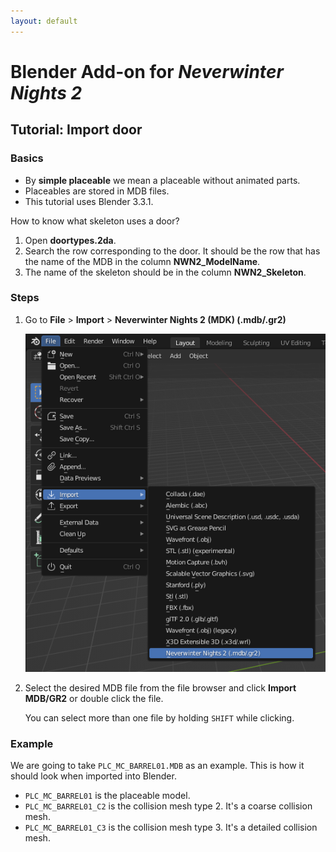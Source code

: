 ```yaml
---
layout: default
---
```


# Blender Add-on for *Neverwinter Nights 2*

## Tutorial: Import door

### Basics

- By **simple placeable** we mean a placeable without animated parts.
- Placeables are stored in MDB files.
- This tutorial uses Blender 3.3.1.

How to know what skeleton uses a door?

1. Open **doortypes.2da**.
2. Search the row corresponding to the door. It should be the row that has
the name of the MDB in the column **NWN2_ModelName**.
3. The name of the skeleton should be in the column **NWN2_Skeleton**.

### Steps

1. Go to **File** > **Import** > **Neverwinter Nights 2 (MDK) (.mdb/.gr2)**

   ![Import MDB/GR2](import.png)

2. Select the desired MDB file from the file browser and click **Import
   MDB/GR2** or double click the file.

   You can select more than one file by holding `SHIFT` while clicking.

### Example

We are going to take `PLC_MC_BARREL01.MDB` as an example. This is how it
should look when imported into Blender.

- `PLC_MC_BARREL01` is the placeable model.
- `PLC_MC_BARREL01_C2` is the collision mesh type 2. It's a coarse collision
  mesh.
- `PLC_MC_BARREL01_C3` is the collision mesh type 3. It's a detailed collision
  mesh.
